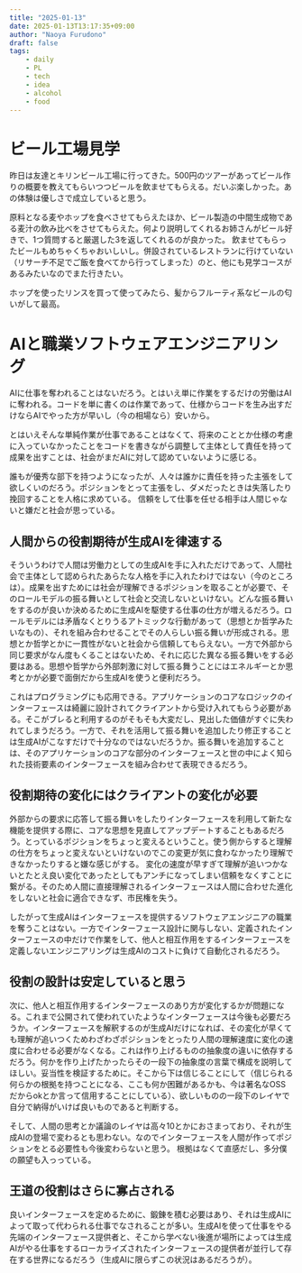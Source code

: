 ```yaml
---
title: "2025-01-13"
date: 2025-01-13T13:17:35+09:00
author: "Naoya Furudono"
draft: false
tags:
    - daily
    - PL
    - tech
    - idea
    - alcohol
    - food
---
```


# ビール工場見学

昨日は友達とキリンビール工場に行ってきた。500円のツアーがあってビール作りの概要を教えてもらいつつビールを飲ませてもらえる。だいぶ楽しかった。あの体験は優しさで成立していると思う。

原料となる麦やホップを食べさせてもらえたほか、ビール製造の中間生成物である麦汁の飲み比べをさせてもらえた。何より説明してくれるお姉さんがビール好きで、1つ質問すると厳選した3を返してくれるのが良かった。
飲ませてもらったビールもめちゃくちゃおいしいし。併設されているレストランに行けていない（リサーチ不足でご飯を食べてから行ってしまった）のと、他にも見学コースがあるみたいなのでまた行きたい。

ホップを使ったリンスを買って使ってみたら、髪からフルーティ系なビールの匂いがして最高。

# AIと職業ソフトウェアエンジニアリング

AIに仕事を奪われることはないだろう。とはいえ単に作業をするだけの労働はAIに奪われる。コードを単に書くのは作業であって、仕様からコードを生み出すだけならAIでやった方が早いし（今の相場なら）安いから。

とはいえそんな単純作業が仕事であることはなくて、将来のこととか仕様の考慮に入っていなかったことをコードを書きながら調整して主体として責任を持って成果を出すことは、社会がまだAIに対して認めていないように感じる。

誰もが優秀な部下を持つようになったが、人々は誰かに責任を持った主張をして欲しくいのだろう。ポジションをとって主張をし、ダメだったときは失落したり挽回することを人格に求めている。
信頼をして仕事を任せる相手は人間じゃないと嫌だと社会が思っている。

## 人間からの役割期待が生成AIを律速する

そういうわけで人間は労働力としての生成AIを手に入れただけであって、人間社会で主体として認められたあらたな人格を手に入れたわけではない（今のところは）。成果を出すためには社会が理解できるポジションを取ることが必要で、そのロールモデルの振る舞いとして社会と交流しないといけない。どんな振る舞いをするのが良いか決めるために生成AIを駆使する仕事の仕方が増えるだろう。ロールモデルには矛盾なくとりうるアトミックな行動があって（思想とか哲学みたいなもの）、それを組み合わせることでその人らしい振る舞いが形成される。思想とか哲学とかに一貫性がないと社会から信頼してもらえない。一方で外部から同じ要求がなん度もくることはないため、それに応じた異なる振る舞いをする必要はある。思想や哲学から外部刺激に対して振る舞うことにはエネルギーとか思考とかが必要で面倒だから生成AIを使うと便利だろう。

これはプログラミングにも応用できる。アプリケーションのコアなロジックのインターフェースは綺麗に設計されてクライアントから受け入れてもらう必要がある。そこがブレると利用するのがそもそも大変だし、見出した価値がすぐに失われてしまうだろう。一方で、それを活用して振る舞いを追加したり修正することは生成AIがこなすだけで十分なのではないだろうか。振る舞いを追加することは、そのアプリケーションのコアな部分のインターフェースと世の中によく知られた技術要素のインターフェースを組み合わせて表現できるだろう。

## 役割期待の変化にはクライアントの変化が必要

外部からの要求に応答して振る舞いをしたりインターフェースを利用して新たな機能を提供する際に、コアな思想を見直してアップデートすることもあるだろう。とっているポジションをちょっと変えるということ。使う側からすると理解の仕方をちょっと変えないといけないのでこの変更が気に食わなかったり理解できなかったりすると嫌な感じがする。
変化の速度が早すぎて理解が追いつかないとたとえ良い変化であったとしてもアンチになってしまい信頼をなくすことに繋がる。そのため人間に直接理解されるインターフェースは人間に合わせた進化をしないと社会に適合できなず、市民権を失う。

したがって生成AIはインターフェースを提供するソフトウェアエンジニアの職業を奪うことはない。一方でインターフェース設計に関与しない、定義されたインターフェースの中だけで作業をして、他人と相互作用をするインターフェースを定義しないエンジニアリングは生成AIのコストに負けて自動化されるだろう。

## 役割の設計は安定していると思う

次に、他人と相互作用するインターフェースのあり方が変化するかが問題になる。これまで公開されて使われていたようなインターフェースは今後も必要だろうか。インターフェースを解釈するのが生成AIだけになれば、その変化が早くても理解が追いつくためわざわざポジションをとったり人間の理解速度に変化の速度に合わせる必要がなくなる。これは作り上げるものの抽象度の違いに依存するだろう。何かを作り上げたかったらその一段下の抽象度の言葉で構成を説明してほしい。妥当性を検証するために。そこから下は信じることにして（信じられる何らかの根拠を持つことになる、ここも何か困難があるかも、今は著名なOSSだからokとか言って信用することにしている）、欲しいものの一段下のレイヤで自分で納得がいけば良いものであると判断する。

そして、人間の思考とか議論のレイヤは高々10とかにおさまっており、それが生成AIの登場で変わるとも思わない。なのでインターフェースを人間が作ってポジションをとる必要性も今後変わらないと思う。
根拠はなくて直感だし、多分僕の願望も入っっている。

## 王道の役割はさらに寡占される

良いインターフェースを定めるために、鍛錬を積む必要はあり、それは生成AIによって取って代わられる仕事でなされることが多い。生成AIを使って仕事をやる先端のインターフェース提供者と、そこから学べない後進が場所によっては生成AIがやる仕事をするローカライズされたインターフェースの提供者が並行して存在する世界になるだろう（生成AIに限らずこの状況はあるだろうが）。
